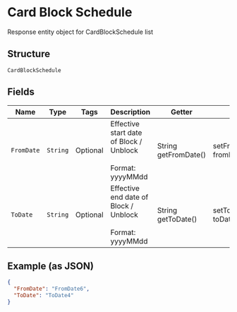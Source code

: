 
# Card Block Schedule

Response entity object for CardBlockSchedule  list

## Structure

`CardBlockSchedule`

## Fields

| Name | Type | Tags | Description | Getter | Setter |
|  --- | --- | --- | --- | --- | --- |
| `FromDate` | `String` | Optional | Effective start date of Block / Unblock<br /><br>Format: yyyyMMdd | String getFromDate() | setFromDate(String fromDate) |
| `ToDate` | `String` | Optional | Effective end date of Block / Unblock<br /><br>Format: yyyyMMdd | String getToDate() | setToDate(String toDate) |

## Example (as JSON)

```json
{
  "FromDate": "FromDate6",
  "ToDate": "ToDate4"
}
```


